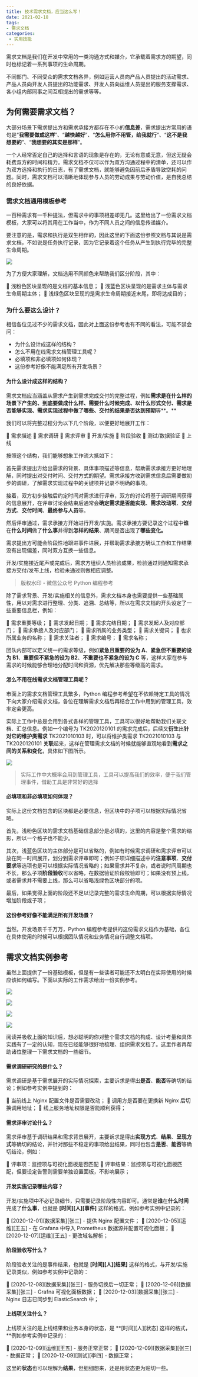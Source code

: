 ```yaml
---
title: 技术需求文档，应当这么写！
date: 2021-02-18
tags:
- 需求文档
categories:
 - 实用技能
---
```

需求文档是我们在开发中常用的一类沟通方式和媒介，它承载着需求方的期望，同时也标记着一系列事项的生命周期。

不同部门、不同受众的需求文档各异，例如运营人员向产品人员提出的活动需求、产品人员向开发人员提出的功能需求、开发人员向运维人员提出的服务支撑需求、各小组内部同事之间互相提出的需求等等。



## 为何需要需求文档？


大部分场景下需求提出方和需求承接方都存在不小的**信息差**，需求提出方常用的语句是“**我需要做成这样**”、“**越快越好**”、“**怎么用你不用管，给我就行**”、“**这不是我想要的**”、“**我想要的其实是那样**”。

一个人经常否定自己的选择和言语的现象是存在的，无论有意或无意，但这无疑会耗费双方的时间和精力。需求文档不仅可以作为双方沟通过程中的清单，还可以作为双方选择和执行的日志，有了需求文档，就能够避免因前后矛盾导致空耗的问题。同时，需求文档可以清晰地体现参与人员的劳动成果与劳动价值，是自我总结的良好依据。



### 需求文档通用模板参考

一百种需求有一千种提法，但需求中的事项相差却无几。这里给出了一份需求文档模板，大家可以将其用在工作当中，作为不同人员之间的信息传递媒介。

要注意的是，需求和执行是双生相伴的，因此这里的下面这份参照文档与其说是需求文档，不如说是任务执行记录，因为它记录着这个任务从产生到执行完毕的完整生命周期。



![](http://img.weishidong.com/image-20210218123618756.png)

为了方便大家理解，文档选用不同颜色来帮助我们区分阶段，其中：



🔲 浅粉色区块呈现的是文档的基本信息；
🔲 浅蓝色区块呈现的是需求主体与需求生命周期主体；
🔲 浅绿色区块呈现的是需求生命周期接近末尾，即将达成目的；



### 为什么要这么设计？

相信各位见过不少的需求文档，因此对上面这份参考也有不同的看法，可能不禁会问：



- 为什么设计成这样的结构？
- 怎么不用在线需求文档管理工具呢？
- 必填项和非必填项如何体现？
- 这份参考好像不能满足所有开发场景？



#### 为什么设计成这样的结构？

需求文档应当涵盖从需求产生到需求完成交付的完整过程，例如**需求是在什么样的场景下产生的、到底要做成什么样、需要什么时候完成、以什么形式交付、需求是否能够实现、需求实现过程中做了哪些、交付的结果是否达到预期**等**。**

我们可以将完整过程分为以下几个阶段，以便更好地展开工作：



🔲 需求描述
🔲 需求调研
🔲 需求评审
🔲 开发/实施
🔲 阶段验收
🔲 测试/数据验证
🔲 上线



按照这个结构，我们能够想象工作流大抵如下：

首先需求提出方给出需求的背景、具体事项描述等信息，帮助需求承接方更好地理解，同时提出对交付时间、交付方式的期望。需求承接方收到需求信息后需要做初步的调研，了解需求实现过程中的关键项并记录不明确的事项。

接着，双方初步接触后约定时间对需求进行评审，双方的讨论将基于调研期间获得的信息展开，在评审讨论会结束后通常会**确定需求是否能实现**、**需求改动项**、**交付方式**、**交付时间**、**最终参与人员**等。

然后评审通过，需求承接方开始进行开发/实施。需求承接方要记录这个过程中**谁**在**什么时间**做了**什么事**并得到**怎样的结果**、期间是否出现了**哪些变化。**

需求提出方可能会阶段性地跟进事件进展，并帮助需求承接方确认工作和工作结果没有出现偏差，同时双方互换一些信息。

开发/实施接近尾声或完成后，需求方组织人员检验成果，检验通过则通知需求承接方交付/发布上线，检验未通过则做相应调整。



> 版权水印 - 微信公众号 Python 编程参考



除了需求背景、开发/实施相关的信息外，需求文档本身也需要提供一些基础属性，用以对需求进行整理、分类、追溯、总结等，所以在需求文档的开头设定了一些重要信息栏，例如：



🔲 需求重要等级；
🔲 需求发起日期；
🔲 需求完结日期；
🔲 需求发起人及对应部门；
🔲 需求承接人及对应部门；
🔲 需求所属的业务类型；
🔲 需求关键词；
🔲 也求所属业务的名称；
🔲 需求关注者；
🔲 需求编号；
🔲 需求名称；



团队内部可以定义统一的需求等级，例如**紧急且重要的设为 A**、**紧急但不重要的设为 B1**、**重要但不紧急的设为 B2**、**不重要也不紧急的设为 C** 等，这样大家在参与需求的时候能够合理地分配时间和资源，优先解决那些等级高的需求。

#### 怎么不用在线需求文档管理工具呢？

市面上的需求文档管理工具繁多，Python 编程参考希望在不依赖特定工具的情况下向大家介绍需求文档，各位在理解需求文档后再结合工作中用到的管理工具，效率定会更高。



实际上工作中总是会用到各式各样的管理工具，工具可以很好地帮助我们关联文档、汇总信息。例如一个编号为 TK2020120101 的需求完成后，后续又**衍生**出**针对它的维护类需求** TK2021010103 时，可以将维护类需求 TK2021010103 与 TK2020120101 **关联**起来，这样在管理需求文档的时候就能够直观地看到**需求之间的关系和变化**，具体如下图所示。

![](http://img.weishidong.com/xuqiuguanxi-image.png)

> 实际工作中大概率会用到管理工具，工具可以提高我们的效率，便于我们管理事件，借助工具是非常好的选择



#### 必填项和非必填项如何体现？

实际上这份文档包含的区块都是必要信息，但区块中的子项可以根据实际情况省略。

首先，浅粉色区块的需求文档基础信息部分是必填的，这里的内容是整个需求的缩影，所以一个格子也不能少。

其次，浅蓝色区块的主体部分是可以省略的，例如有时候需求调研和需求评审可以放在同一时间展开，划分到需求评审即可；例如子项详细描述中的**注意事项**、**交付要求**等选项也是可以根据实际情况省略的；如果需求并不复杂，或者说时间周期也不长，那么子项**阶段验收**可以省略，在数据验证阶段校验即可；如果没有预上线，或者需求并不需要上线，那么可以省略浅绿色区块部分的项。

最后，如果觉得上面的阶段还不足以记录完整的需求生命周期，可以根据实际情况增加阶段或子项；


#### 这份参考好像不能满足所有开发场景？

当然，开发场景千千万万，Python 编程参考提供的这份需求文档作为基础，各位在具体使用的时候可以根据团队情况和业务情况自行调整文档项。



## 需求文档实例参考


虽然上面提供了一份基础模板，但是有一些读者可能还不太明白在实际使用的时候应该如何编写。下面以实际的工作需求给出一份实例参考。

![](http://img.weishidong.com/image-20210218123840899.png)

![](http://img.weishidong.com/image-20210218123905723.png)

![](http://img.weishidong.com/image-20210218123926700.png)

![](http://img.weishidong.com/image-20210218123941407.png)

阅读并吸收上面的知识后，想必聪明的你对整个需求文档的构成、设计考量和具体实践有了一定的认知，现在已经能够很好地梳理、组织需求文档了。这里作者再帮助诸位整理一下需求文档的一些细节。



#### 需求调研研究的是什么？

需求调研是基于需求展开的实际情况探索，主要诉求是得出**是否**、**能否**等确切的结论；例如参考实例中提到的：

🔲 当前线上 Nginx 配置文件是否需要改动；
🔲 调用方是否要在更换新 Nginx 后切换调用地址；
🔲 线上服务地址权限是否能顺利获得；



#### 需求评审讨论什么？

需求评审基于调研结果和需求背景展开，主要诉求是得出**实现方式**、**结果**、**呈现方式**等确切的结论，并针对那些不稳定的事项给出结果，同时也包含**是否**、**能否**等确切结论，例如：

🔲 评审项：监控项与可视化面板是否匹配
🔲 评审结果：监控项与可视化面板匹配，但要设定告警则需要单独设置面板，不影响展示；



#### 开发实施记录哪些内容？

开发/实施项中不必记录细节，只需要记录阶段性内容即可。通常是**谁**在**什么时间**完成了**什么事**，也就是 **[时间][人][事件]** 这样的格式，例如参考实例中记录的：

🔲 [2020-12-01][数据采集][张三] - 提供 Nginx 配置文件；
🔲 [2020-12-05][运维][王五] - 在 Grafana 中导入 Prometheus 数据源并配置可视化面板；
🔲 [2020-12-07][运维][王五] - 更改域名解析；



#### 阶段验收写什么？

阶段验收关注的是事件结果，也就是 **[时间][人][结果]** 这样的格式，与开发/实施记录类似，例如参考实例中记录的：

🔲 [2020-12-08][数据采集][张三] - 服务切换后一切正常；
🔲 [2020-12-06][数据采集][张三] - Grafna 可视化面板数据；
🔲 [2020-12-03][数据采集][张三] - Nginx 日志已同步到 ElasticSearch 中；



#### 上线项关注什么？

上线项关注的是上线结果和业务本身的状态，是 **[时间][人][状态] 这样的格式，**例如参考实例中记录的：

🔲 [2020-12-09][运维][王五] - 服务正常正常；
🔲 [2020-12-09][数据采集][张三] - 数据正常；
🔲 [2020-12-09][测试][李四] - 数据正常；



这里的**状态**也可以理解为**结果**，但细细想来，还是用状态更为贴切一些。


<Vssue :title="$title" />

